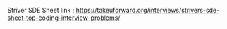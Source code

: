 Striver SDE Sheet link :
https://takeuforward.org/interviews/strivers-sde-sheet-top-coding-interview-problems/
